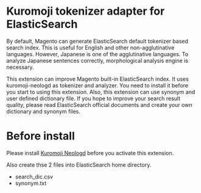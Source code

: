# Kuromoji tokenizer adapter for ElasticSearch
By default, Magento can generate ElasticSearch default tokenizer based search index. This is useful for English and other non-agglutinative languages.
However, Japanese is one of the agglutinative languages. To analyze Japanese sentences correctly, morphological analysis engine is necessary.

This extension can improve Magento built-in ElasticSearch index. It uses kuromoji-neologd as tokenizer and analyzer. You need to install it before you start to using this extension.
Also, this extension can use synonym and user defined dictionary file. If you hope to improve your search result quality, please read ElasticSearch official documents and create your own dictionary and synonym files.

# Before install

Please install [Kuromoji Neologd](https://github.com/codelibs/elasticsearch-analysis-kuromoji-neologd) before you activate this extension.

Also create thse 2 files into ElasticSearch home directory.

- search_dic.csv
- synonym.txt

